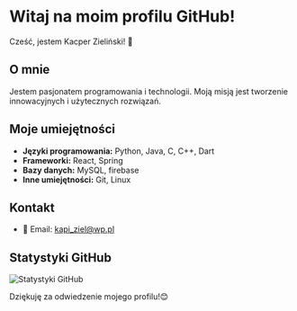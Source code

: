 # Witaj na moim profilu GitHub!

Cześć, jestem Kacper Zieliński! 👋

## O mnie

Jestem pasjonatem programowania i technologii. Moją misją jest tworzenie innowacyjnych i użytecznych rozwiązań.

## Moje umiejętności

- **Języki programowania:** Python, Java, C, C++, Dart
- **Frameworki:** React, Spring
- **Bazy danych:** MySQL, firebase
- **Inne umiejętności:** Git, Linux

## Kontakt

- 📧 Email: [kapi_ziel@wp.pl](mailto:kapi_ziel@wp.pl)

## Statystyki GitHub

![Statystyki GitHub](https://github-readme-stats.vercel.app/api?username=TwójNickGitHub&show_icons=true)

Dziękuję za odwiedzenie mojego profilu!😊
